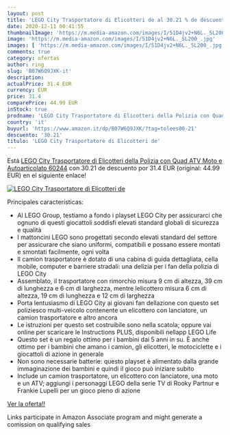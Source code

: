 ```yaml
---
layout: post
title: 'LEGO City Trasportatore di Elicotteri de al 30.21 % de descuento'
date: 2020-12-11 00:41:55
thumbnailImage: 'https://m.media-amazon.com/images/I/51D4jv2+N6L._SL200_.jpg'
image: 'https://m.media-amazon.com/images/I/51D4jv2+N6L._SL200_.jpg'
images: [ 'https://m.media-amazon.com/images/I/51D4jv2+N6L._SL200_.jpg' ]
comments: true
category: ofertas
author: ring
slug: 'B07W6Q9JXK-it'
description:
actualPrice: 31.4 EUR
currency: EUR
price: 31.4
comparePrice: 44.99 EUR
inStock: true
prodname: 'LEGO City Trasportatore di Elicotteri della Polizia con Quad ATV  Moto e Autoarticolato  60244'
country: 'it'
buyurl: 'https://www.amazon.it/dp/B07W6Q9JXK/?tag=tolees00-21'
descuento: '30.21'
titulo: 'LEGO City Trasportatore di Elicotteri de'
---
```


Está [LEGO City Trasportatore di Elicotteri della Polizia con Quad ATV  Moto e Autoarticolato  60244](https://www.amazon.it/dp/B07W6Q9JXK/?tag=tolees00-21) con 30.21 de descuento por 31.4 EUR (original: 44.99 EUR) en el siguiente enlace!

[![LEGO City Trasportatore di Elicotteri de](https://m.media-amazon.com/images/I/51D4jv2+N6L._SL200_.jpg)](https://www.amazon.it/dp/B07W6Q9JXK/?tag=tolees00-21)

Principales características:

- Al LEGO Group, testiamo a fondo i playset LEGO City per assicurarci che ognuno di questi giocattoli soddisfi elevati standard globali di sicurezza e qualità
- I mattoncini LEGO sono progettati secondo elevati standard del settore per assicurare che siano uniformi, compatibili e possano essere montati e smontati facilmente, ogni volta
- Il camion trasportatore è dotato di una cabina di guida dettagliata, cella mobile, computer e barriere stradali: una delizia per i fan della polizia di LEGO City
- Assemblato, il trasportatore con rimorchio misura 9 cm di altezza, 39 cm di lunghezza e 6 cm di larghezza, mentre lelicottero misura 6 cm di altezza, 19 cm di lunghezza e 12 cm di larghezza
- Porta lentusiasmo di LEGO City ai giovani fan dellazione con questo set poliziesco multi-veicolo contenente un elicottero con lanciatore, un camion trasportatore e altro ancora
- Le istruzioni per questo set costruibile sono nella scatola; oppure vai online per scaricare le Instructions PLUS, disponibili nellapp LEGO Life
- Questo set è un regalo ottimo per i bambini dai 5 anni in su. È anche ottimo per i bambini che amano i camion, gli elicotteri, le motociclette e i giocattoli di azione in generale
- Non sono necessarie batterie: questo playset è alimentato dalla grande immaginazione dei bambini e quindi il gioco può iniziare subito
- Include un camion trasportatore, un elicottero con lanciatore, una moto e un ATV; aggiungi i personaggi LEGO della serie TV di Rooky Partnur e Frankie Lupelli per un gioco pieno di azione

[Ver la oferta!!](https://www.amazon.it/dp/B07W6Q9JXK/?tag=tolees00-21)

Links participate in Amazon Associate program and might generate a comission on qualifying sales


